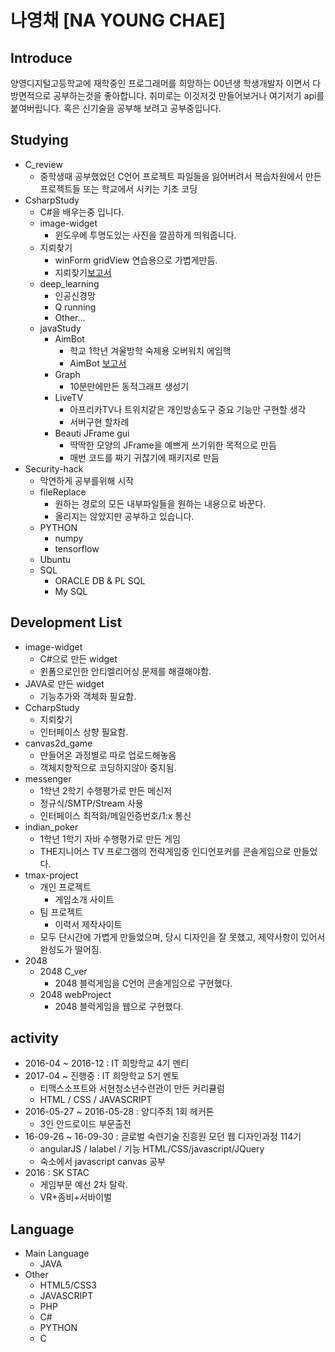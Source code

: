 # 나영채 [NA YOUNG CHAE]
## Introduce
양영디지털고등학교에 재학중인 프로그래머를 희망하는 00년생 학생개발자 이면서 다방면적으로 공부하는것을 좋아합니다.
취미로는 이것저것 만들어보거나 여기저기 api를 붙여버립니다. 혹은 신기술을 공부해 보려고 공부중입니다.
## Studying
- C_review
	- 중학생때 공부했었던 C언어 프로젝트 파일들을 잃어버려서 복습차원에서 만든 프로젝트들 또는 학교에서 시키는 기초 코딩
- CsharpStudy
	- C#을 배우는중 입니다.
	- image-widget
		- 윈도우에 투명도있는 사진을 깔끔하게 띄워줍니다.
	- 지뢰찾기
		- winForm gridView 연습용으로 가볍게만듬.
		- 지뢰찾기[보고서](http://ra20617.dothome.co.kr/codePDF/PDF/%EC%A7%80%EB%A2%B0%EC%B0%BE%EA%B8%B0%20%EB%82%98%EC%98%81%EC%B1%84.pdf)
	- deep_learning
		- 인공신경망
		- Q running
		- Other...
	- javaStudy
		- AimBot
			- 학교 1학년 겨울방학 숙제용 오버워치 에임핵
			- AimBot [보고서](http://ra20617.dothome.co.kr/codePDF/PDF/AimBot%20%EB%82%98%EC%98%81%EC%B1%84.pdf)
		- Graph
			- 10분만에만든 동적그래프 생성기
		- LiveTV
			- 아프리카TV나 트위치같은 개인방송도구 중요 기능만 구현할 생각
			- 서버구현 할차례
		- Beauti JFrame gui
			- 딱딱한 모양의 JFrame을 예쁘게 쓰기위한 목적으로 만듬
			- 매번 코드를 짜기 귀찮기에 패키지로 만듬
- Security-hack
	- 막연하게 공부를위해 시작	
	- fileReplace 
		- 원하는 경로의 모든 내부파일들을 원하는 내용으로 바꾼다.
		- 올리지는 않았지만 공부하고 있습니다.
	- PYTHON
		- numpy
		- tensorflow
	- Ubuntu
	- SQL
		- ORACLE DB & PL SQL
		- My SQL
## Development List
- image-widget
	- C#으로 만든 widget
	- 윈폼으로인한 안티엘리어싱 문제를 해결해야함.
- JAVA로 만든 widget
	- 기능추가와 객체화 필요함.
- CcharpStudy
	- 지뢰찾기
	- 인터페이스 상향 필요함.
- canvas2d_game
	- 만들어온 과정별로 따로 업로드해놓음
	- 객체지향적으로 코딩하지않아 중지됨.
- messenger
	- 1학년 2학기  수행평가로 만든 메신저
	- 정규식/SMTP/Stream 사용
	- 인터페이스 최적화/메일인증번호/1:x 통신
- indian_poker
	- 1학년 1학기 자바 수행평가로 만든 게임
	- THE지니어스 TV 프로그램의 전략게임중 인디언포커를 콘솔게임으로 만들었다.
- tmax-project
	- 개인 프로젝트
		- 게임소개 사이트
	- 팀 프로젝트
		- 이력서 제작사이트
	- 모두 단시간에 가볍게 만들었으며, 당시 디자인을 잘 못했고, 제약사항이 있어서 완성도가 떨어짐.
- 2048
	- 2048 C_ver
		- 2048 블럭게임을 C언어 콘솔게임으로 구현했다.
	- 2048 webProject
		- 2048 블럭게임을 웹으로 구현했다.
## activity
- 2016-04 ~ 2016-12 : IT 희망학교 4기 멘티
- 2017-04 ~ 진행중 : IT 희망학교 5기 멘토
	- 티맥스소프트와 서현청소년수련관이 만든 커리큘럼
	- HTML / CSS / JAVASCRIPT
- 2016-05-27 ~ 2016-05-28 : 양디주최 1회 헤커톤
	- 3인 안드로이드 부문출전
- 16-09-26 ~ 16-09-30 : 글로벌 숙련기술 진흥원 모던 웹 디자인과정 114기
	- angularJS / lalabel / 기능 HTML/CSS/javascript/JQuery
	- 숙소에서 javascript canvas 공부
- 2016 : SK STAC
	- 게임부문 예선 2차 탈락. 
	- VR+좀비+서바이벌
## Language
- Main Language
	- JAVA
- Other
	- HTML5/CSS3
	- JAVASCRIPT
	- PHP
	- C#
	- PYTHON
	- C
